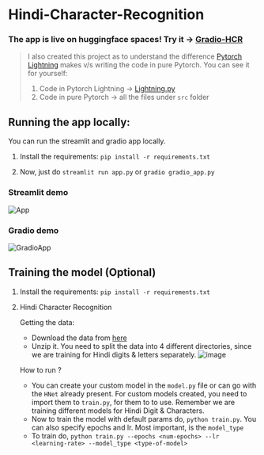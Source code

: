 # Hindi-Character-Recognition

### The app is live on huggingface spaces! Try it -> [Gradio-HCR](https://huggingface.co/spaces/abhiswain/Gradio-Hindi-Character-Recognition)

> I also created this project as to understand the difference [Pytorch Lightning](https://lightning.ai/docs/pytorch/stable/) makes v/s writing the code in pure Pytorch. You can see it for yourself: 
> 1. Code in Pytorch Lightning -> [Lightning.py](https://github.com/Abhiswain97/Hindi-Character-Recognition/blob/master/Lightning.py)
> 2. Code in pure Pytorch -> all the files under `src` folder


## Running the app locally:

You can run the streamlit and gradio app locally. 

1. Install the requirements: `pip install -r requirements.txt`

2. Now, just do `streamlit run app.py` or `gradio gradio_app.py`

### Streamlit demo

![App](https://user-images.githubusercontent.com/54038552/210263132-2e95ad65-5049-4a8c-b453-2616cbc4df20.gif)

### Gradio demo

![GradioApp](https://user-images.githubusercontent.com/54038552/220750032-5f7ba8dd-2f70-418c-9752-53bf25aaf8d1.gif)

## Training the model (Optional)

1. Install the requirements: `pip install -r requirements.txt`

2. Hindi Character Recognition

    Getting the data:
    - Download the data from [here](https://www.kaggle.com/datasets/suvooo/hindi-character-recognition)
    - Unzip it. You need to split the data into 4 different directories, since we are training for Hindi digits & letters separately.
    ![image](https://user-images.githubusercontent.com/54038552/209815855-cd629bdd-5a9a-474e-8ad6-1d4df1954fdc.png)
    
    How to run ?
    - You can create your custom model in the `model.py` file or can go with the `HNet` already present. For custom models created, you need to import them to `train.py`, for them to to use. Remember we are training different models for Hindi Digit & Characters.
    - Now to train the model with default params do, `python train.py`. You can also specify epochs and lr. Most important, is the `model_type`
    - To train do, `python train.py --epochs <num-epochs> --lr <learning-rate> --model_type <type-of-model>`
    
